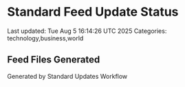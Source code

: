 # Standard Feed Update Status
Last updated: Tue Aug  5 16:14:26 UTC 2025
Categories: technology,business,world

## Feed Files Generated

Generated by Standard Updates Workflow

